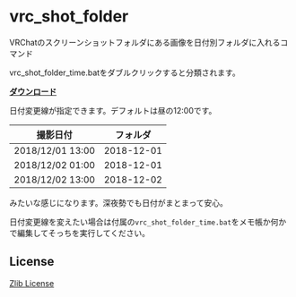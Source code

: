 # vrc_shot_folder

VRChatのスクリーンショットフォルダにある画像を日付別フォルダに入れるコマンド

vrc_shot_folder_time.batをダブルクリックすると分類されます。

**[ダウンロード](https://github.com/Narazaka/vrc_shot_folder/releases)**

日付変更線が指定できます。デフォルトは昼の12:00です。

|撮影日付|フォルダ|
|--|--|
|2018/12/01 13:00|2018-12-01|
|2018/12/02 01:00|2018-12-01|
|2018/12/02 13:00|2018-12-02|

みたいな感じになります。深夜勢でも日付がまとまって安心。

日付変更線を変えたい場合は付属の`vrc_shot_folder_time.bat`をメモ帳か何かで編集してそっちを実行してください。

## License

[Zlib License](https://narazaka.net/license/Zlib?2019)
